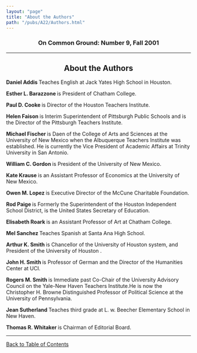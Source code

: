 ```yaml
---
layout: "page"
title: "About the Authors"
path: "/pubs/A22/Authors.html"
---
```

<main>
<h3 align="CENTER">On Common Ground: Number 9, Fall 2001</h3>
<hr/>
<h2 align="CENTER">About the Authors</h2>
<p><b>Daniel Addis  </b> Teaches English at Jack Yates High School in Houston.</p>
<p><b>Esther L. Barazzone  </b>  is President of Chatham College.</p>
<p><b>Paul D. Cooke  </b> is Director of the Houston Teachers Institute.</p>
<p><b>Helen Faison  </b> is Interim Superintendent of Pittsburgh Public Schools and is the Director of the Pittsburgh Teachers Institute.</p>
<p><b>Michael Fischer  </b> is Daen of the College of Arts and Sciences at the University of New Mexico when the Albuquerque Teachers Institute was established. He is currently the Vice President of Academic Affairs at Trinity University in San Antonio.</p>
<p><b>William C. Gordon  </b>is President of the University of New Mexico.
</p><p><b>Kate Krause  </b> is an Assistant Professor of Economics at the University of New Mexico.</p>
<p><b>Owen M. Lopez  </b> is Executive Director of the McCune Charitable Foundation.</p>
<p><b>Rod Paige  </b>  is Formerly the Superintendent of the Houston Independent School District, is the United States Secretary of Education.</p>
<p><b>Elisabeth Roark  </b>is an Assistant Professor of Art at Chatham College.</p>
<p><b>Mel Sanchez  </b> Teaches Spanish at Santa Ana High School.</p>
<p><b>Arthur K. Smith  </b> is Chancellor of the University of Houston system, and President of the University of Houston .</p>
<p><b>John H. Smith  </b> is Professor of German and the Director of the Humanities Center at UCI.  </p>
<p><b>Rogers M. Smith  </b> is Immediate past Co-Chair of the University Advisory Council on the Yale-New Haven Teachers Institute.He is now the Christopher H. Browne Distinguished Professor of Political Science at the University of Pennsylvania. </p>
<p><b>Jean Sutherland  </b> Teaches third grade at L. w. Beecher Elementary School in New Haven.</p>
<p><b>Thomas R. Whitaker  </b>  is Chairman of Editorial Board.</p>
<hr/>
<p><a href="/pubs/A22/">Back to Table of Contents</a></p>
</main>
